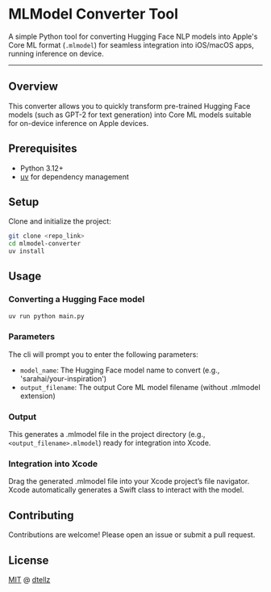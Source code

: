 # MLModel Converter Tool

A simple Python tool for converting Hugging Face NLP models into Apple's Core ML format (`.mlmodel`) for seamless integration into iOS/macOS apps, running inference on device.

---

## Overview

This converter allows you to quickly transform pre-trained Hugging Face models (such as GPT-2 for text generation) into Core ML models suitable for on-device inference on Apple devices.

## Prerequisites

- Python 3.12+
- [uv](https://github.com/astral-sh/uv) for dependency management

## Setup

Clone and initialize the project:

```bash
git clone <repo_link>
cd mlmodel-converter
uv install
```

## Usage

### Converting a Hugging Face model

```bash
uv run python main.py
```

### Parameters

The cli will prompt you to enter the following parameters:

- `model_name`: The Hugging Face model name to convert (e.g., 'sarahai/your-inspiration')
- `output_filename`: The output Core ML model filename (without .mlmodel extension)

### Output

This generates a .mlmodel file in the project directory (e.g., `<output_filename>.mlmodel`) ready for integration into Xcode.

### Integration into Xcode

Drag the generated .mlmodel file into your Xcode project’s file navigator. Xcode automatically generates a Swift class to interact with the model.

## Contributing

Contributions are welcome! Please open an issue or submit a pull request.

## License

[MIT](https://choosealicense.com/licenses/mit/) @ [dtellz](https://github.com/dtellz)
 